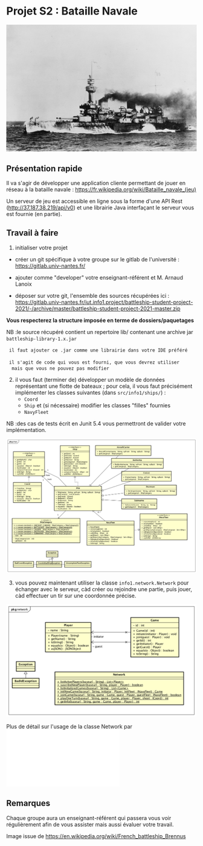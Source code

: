 # Projet S2 : Bataille Navale

![French_battleship_Brennus_NH_64443](img/French_battleship_Brennus_NH_64443.jpg)

## Présentation rapide 

Il va s'agir de développer une application cliente permettant de jouer 
en réseau à la bataille navale : https://fr.wikipedia.org/wiki/Bataille_navale_(jeu)

Un serveur de jeu est accessible en ligne sous la forme d'une API Rest
 (http://37.187.38.219/api/v0) et une librairie Java 
 interfaçant le serveur vous est fournie (en partie).


## Travail à faire

1. initialiser votre projet

* créer un git spécifique à votre groupe sur le gitlab de l'université : 
 https://gitlab.univ-nantes.fr/
 
* ajouter comme "developer" votre enseignant-référent et M. Arnaud Lanoix    

* déposer sur votre git, l'ensemble des sources récupérées ici :
https://gitlab.univ-nantes.fr/iut.info1.project/battleship-student-project-2021/-/archive/master/battleship-student-project-2021-master.zip

 **Vous respecterez la structure imposée en terme de dossiers/paquetages**
 
  NB :le source récupéré contient un repertoire lib/ 
     contenant une archive jar `battleship-library-1.x.jar`
     
     il faut ajouter ce .jar comme une librairie dans votre IDE préféré
     
     il s'agit de code qui vous est fourni, que vous devrez utiliser
      mais que vous ne pouvez pas modifier

2. il vous faut (terminer de) développer un modèle de données représentant 
une flotte de bateaux ; pour cela, il vous faut précisément implémenter 
les classes suivantes (dans `src/info1/ships/`) : 
    *  `Coord` 
    *  `Ship` et (si nécessaire) modifier les classes "filles" fournies
    *  `NavyFleet`

NB :des cas de tests écrit en Junit 5.4 vous 
permettront de valider votre implémentation.

![package ships](documentation/package_ships.png)

3. vous pouvez maintenant utiliser la classe `info1.network.Network` pour échanger avec le serveur, 
càd créer ou rejoindre une partie, puis jouer, càd effectuer un tir 
sur une coordonnée précise.

![package network](documentation/package_network.png)

Plus de détail sur l'usage de la classe Network par ![ici](documentation/HowtoUseNetwork.md)



## Remarques 

Chaque groupe aura un enseignant-référent qui passera
vous voir régulièrement afin de vous assister 
mais aussi évaluer votre travail.









Image issue de https://en.wikipedia.org/wiki/French_battleship_Brennus
